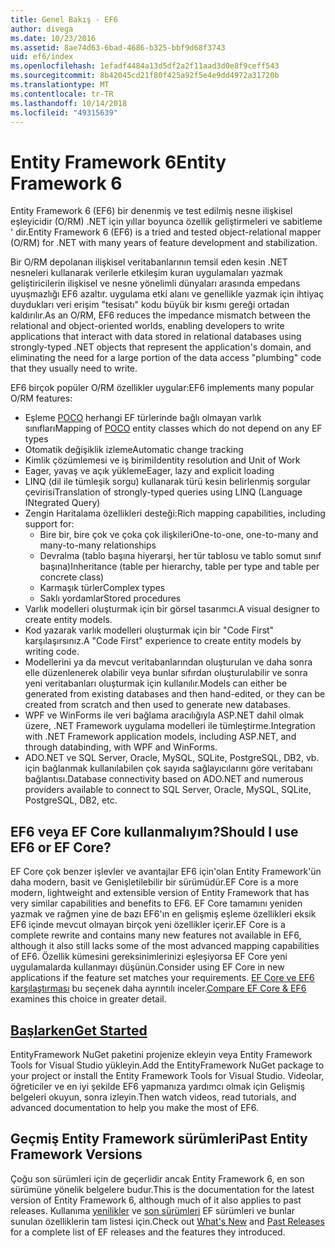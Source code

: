 ```yaml
---
title: Genel Bakış - EF6
author: divega
ms.date: 10/23/2016
ms.assetid: 8ae74d63-6bad-4686-b325-bbf9d68f3743
uid: ef6/index
ms.openlocfilehash: 1efadf4484a13d5df2a2f11aad3d0e8f9ceff543
ms.sourcegitcommit: 8b42045cd21f80f425a92f5e4e9dd4972a31720b
ms.translationtype: MT
ms.contentlocale: tr-TR
ms.lasthandoff: 10/14/2018
ms.locfileid: "49315639"
---
```

# <a name="entity-framework-6"></a><span data-ttu-id="e6baa-102">Entity Framework 6</span><span class="sxs-lookup"><span data-stu-id="e6baa-102">Entity Framework 6</span></span>
<span data-ttu-id="e6baa-103">Entity Framework 6 (EF6) bir denenmiş ve test edilmiş nesne ilişkisel eşleyicidir (O/RM) .NET için yıllar boyunca özellik geliştirmeleri ve sabitleme ' dir.</span><span class="sxs-lookup"><span data-stu-id="e6baa-103">Entity Framework 6 (EF6) is a tried and tested object-relational mapper (O/RM) for .NET with many years of feature development and stabilization.</span></span>

<span data-ttu-id="e6baa-104">Bir O/RM depolanan ilişkisel veritabanlarının temsil eden kesin .NET nesneleri kullanarak verilerle etkileşim kuran uygulamaları yazmak geliştiricilerin ilişkisel ve nesne yönelimli dünyaları arasında empedans uyuşmazlığı EF6 azaltır. uygulama etki alanı ve genellikle yazmak için ihtiyaç duydukları veri erişim "tesisatı" kodu büyük bir kısmı gereği ortadan kaldırılır.</span><span class="sxs-lookup"><span data-stu-id="e6baa-104">As an O/RM, EF6 reduces the impedance mismatch between the relational and object-oriented worlds, enabling developers to write applications that interact with data stored in relational databases using strongly-typed .NET objects that represent the application's domain, and eliminating the need for a large portion of the data access "plumbing" code that they usually need to write.</span></span>

<span data-ttu-id="e6baa-105">EF6 birçok popüler O/RM özellikler uygular:</span><span class="sxs-lookup"><span data-stu-id="e6baa-105">EF6 implements many popular O/RM features:</span></span>
- <span data-ttu-id="e6baa-106">Eşleme [POCO](~/ef6/resources/glossary.md#poco) herhangi EF türlerinde bağlı olmayan varlık sınıfları</span><span class="sxs-lookup"><span data-stu-id="e6baa-106">Mapping of [POCO](~/ef6/resources/glossary.md#poco) entity classes which do not depend on any EF types</span></span>
- <span data-ttu-id="e6baa-107">Otomatik değişiklik izleme</span><span class="sxs-lookup"><span data-stu-id="e6baa-107">Automatic change tracking</span></span>
- <span data-ttu-id="e6baa-108">Kimlik çözümlemesi ve iş birimi</span><span class="sxs-lookup"><span data-stu-id="e6baa-108">Identity resolution and Unit of Work</span></span>
- <span data-ttu-id="e6baa-109">Eager, yavaş ve açık yükleme</span><span class="sxs-lookup"><span data-stu-id="e6baa-109">Eager, lazy and explicit loading</span></span>
- <span data-ttu-id="e6baa-110">LINQ (dil ile tümleşik sorgu) kullanarak türü kesin belirlenmiş sorgular çevirisi</span><span class="sxs-lookup"><span data-stu-id="e6baa-110">Translation of strongly-typed queries using LINQ (Language INtegrated Query)</span></span>
- <span data-ttu-id="e6baa-111">Zengin Haritalama özellikleri desteği:</span><span class="sxs-lookup"><span data-stu-id="e6baa-111">Rich mapping capabilities, including support for:</span></span>
  - <span data-ttu-id="e6baa-112">Bire bir, bire çok ve çoka çok ilişkileri</span><span class="sxs-lookup"><span data-stu-id="e6baa-112">One-to-one, one-to-many and many-to-many relationships</span></span>
  - <span data-ttu-id="e6baa-113">Devralma (tablo başına hiyerarşi, her tür tablosu ve tablo somut sınıf başına)</span><span class="sxs-lookup"><span data-stu-id="e6baa-113">Inheritance (table per hierarchy, table per type and table per concrete class)</span></span>
  - <span data-ttu-id="e6baa-114">Karmaşık türler</span><span class="sxs-lookup"><span data-stu-id="e6baa-114">Complex types</span></span>
  - <span data-ttu-id="e6baa-115">Saklı yordamlar</span><span class="sxs-lookup"><span data-stu-id="e6baa-115">Stored procedures</span></span>
- <span data-ttu-id="e6baa-116">Varlık modelleri oluşturmak için bir görsel tasarımcı.</span><span class="sxs-lookup"><span data-stu-id="e6baa-116">A visual designer to create entity models.</span></span>
- <span data-ttu-id="e6baa-117">Kod yazarak varlık modelleri oluşturmak için bir "Code First" karşılaşırsınız.</span><span class="sxs-lookup"><span data-stu-id="e6baa-117">A "Code First" experience to create entity models by writing code.</span></span>
- <span data-ttu-id="e6baa-118">Modellerini ya da mevcut veritabanlarından oluşturulan ve daha sonra elle düzenlenerek olabilir veya bunlar sıfırdan oluşturulabilir ve sonra yeni veritabanları oluşturmak için kullanılır.</span><span class="sxs-lookup"><span data-stu-id="e6baa-118">Models can either be generated from existing databases and then hand-edited, or they can be created from scratch and then used to generate new databases.</span></span>
- <span data-ttu-id="e6baa-119">WPF ve WinForms ile veri bağlama aracılığıyla ASP.NET dahil olmak üzere, .NET Framework uygulama modelleri ile tümleştirme.</span><span class="sxs-lookup"><span data-stu-id="e6baa-119">Integration with .NET Framework application models, including ASP.NET, and through databinding, with WPF and WinForms.</span></span>
- <span data-ttu-id="e6baa-120">ADO.NET ve SQL Server, Oracle, MySQL, SQLite, PostgreSQL, DB2, vb. için bağlanmak kullanılabilen çok sayıda sağlayıcılarını göre veritabanı bağlantısı.</span><span class="sxs-lookup"><span data-stu-id="e6baa-120">Database connectivity based on ADO.NET and numerous providers available to connect to SQL Server, Oracle, MySQL, SQLite, PostgreSQL, DB2, etc.</span></span>

## <a name="should-i-use-ef6-or-ef-core"></a><span data-ttu-id="e6baa-121">EF6 veya EF Core kullanmalıyım?</span><span class="sxs-lookup"><span data-stu-id="e6baa-121">Should I use EF6 or EF Core?</span></span>

<span data-ttu-id="e6baa-122">EF Core çok benzer işlevler ve avantajlar EF6 için'olan Entity Framework'ün daha modern, basit ve Genişletilebilir bir sürümüdür.</span><span class="sxs-lookup"><span data-stu-id="e6baa-122">EF Core is a more modern, lightweight and extensible version of Entity Framework that has very similar capabilities and benefits to EF6.</span></span>
<span data-ttu-id="e6baa-123">EF Core tamamını yeniden yazmak ve rağmen yine de bazı EF6'ın en gelişmiş eşleme özellikleri eksik EF6 içinde mevcut olmayan birçok yeni özellikler içerir.</span><span class="sxs-lookup"><span data-stu-id="e6baa-123">EF Core is a complete rewrite and contains many new features not available in EF6, although it also still lacks some of the most advanced mapping capabilities of EF6.</span></span>
<span data-ttu-id="e6baa-124">Özellik kümesini gereksinimlerinizi eşleşiyorsa EF Core yeni uygulamalarda kullanmayı düşünün.</span><span class="sxs-lookup"><span data-stu-id="e6baa-124">Consider using EF Core in new applications if the feature set matches your requirements.</span></span>
<span data-ttu-id="e6baa-125">[EF Core ve EF6 karşılaştırması](xref:efcore-and-ef6/index) bu seçenek daha ayrıntılı inceler.</span><span class="sxs-lookup"><span data-stu-id="e6baa-125">[Compare EF Core & EF6](xref:efcore-and-ef6/index) examines this choice in greater detail.</span></span>

## <a name="get-startedef6get-startedmd"></a>[<span data-ttu-id="e6baa-126">Başlarken</span><span class="sxs-lookup"><span data-stu-id="e6baa-126">Get Started</span></span>](~/ef6/get-started.md)

<span data-ttu-id="e6baa-127">EntityFramework NuGet paketini projenize ekleyin veya Entity Framework Tools for Visual Studio yükleyin.</span><span class="sxs-lookup"><span data-stu-id="e6baa-127">Add the EntityFramework NuGet package to your project or install the Entity Framework Tools for Visual Studio.</span></span> <span data-ttu-id="e6baa-128">Videolar, öğreticiler ve en iyi şekilde EF6 yapmanıza yardımcı olmak için Gelişmiş belgeleri okuyun, sonra izleyin.</span><span class="sxs-lookup"><span data-stu-id="e6baa-128">Then watch videos, read tutorials, and advanced documentation to help you make the most of EF6.</span></span>

## <a name="past-entity-framework-versions"></a><span data-ttu-id="e6baa-129">Geçmiş Entity Framework sürümleri</span><span class="sxs-lookup"><span data-stu-id="e6baa-129">Past Entity Framework Versions</span></span>

<span data-ttu-id="e6baa-130">Çoğu son sürümleri için de geçerlidir ancak Entity Framework 6, en son sürümüne yönelik belgelere budur.</span><span class="sxs-lookup"><span data-stu-id="e6baa-130">This is the documentation for the latest version of Entity Framework 6, although much of it also applies to past releases.</span></span>
<span data-ttu-id="e6baa-131">Kullanıma [yenilikler](~/ef6/what-is-new/index.md) ve [son sürümleri](~/ef6/what-is-new/past-releases.md) EF sürümleri ve bunlar sunulan özelliklerin tam listesi için.</span><span class="sxs-lookup"><span data-stu-id="e6baa-131">Check out [What's New](~/ef6/what-is-new/index.md) and [Past Releases](~/ef6/what-is-new/past-releases.md) for a complete list of EF releases and the features they introduced.</span></span>
